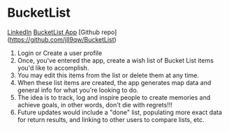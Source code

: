 # BucketList

[LinkedIn](https://www.linkedin.com/in/jason-lloyd-a0ba9529/)
[BucketList App](https://jll9qw.github.io/BucketList/)
[Github repo] (https://github.com/jll9qw/BucketList)


1. Login or Create a user profile
2. Once, you've entered the app, create a wish list of Bucket List items you'd like to accomplish.
3. You may edit this items from the list or delete them at any time.
4. When these list items are created, the app generates map data and general info for what you're looking to do.
5. The idea is to track, log and inspire people to create memories and achieve goals, in other words, don't die with regrets!!!
6. Future updates would include a "done" list, populating more exact data for return results, and linking to other users to compare lists, etc. 

